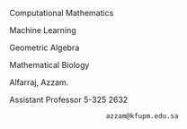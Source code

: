 Computational Mathematics

Machine Learning

Geometric Algebra

Mathematical Biology

Alfarraj, Azzam.
                
Assistant Professor
 5-325
 2632



                            azzam@kfupm.edu.sa

